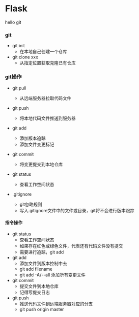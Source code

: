 # Flask
hello git


### git
- git init
    - 在本地自己创建一个仓库 
- git clone xxx
    - 从指定位置获取克隆已有仓库
    
### git操作
- git pull
    - 从远端服务器拉取代码文件
- git push
    - 将本地代码文件推送到服务器
    
- git add
    - 添加版本追踪
    - 添加文件变更标记  
- git commit
    - 将变更提交到本地仓库
- git status
    - 查看工作空间状态
- .gitignore
    - git忽略规则
    - 写入.gitignore文件中的文件或目录，git将不会进行版本跟踪
    
#### 指令操作
- git status    
    - 查看工作空间状态
    - 如果存在红色或绿色文件，代表还有代码文件没有提交
    - 需要进行追踪，git add
- git add
    - 添加文件到版本控制中去
    - git add filename
    - git add -A/--all 添加所有变更文件
- git commit
    - 提交文件到本地仓库
    - 记得写提交日志
- git push
    - 推送代码文件到远端服务器对应的分支
    - git push origin master
    

